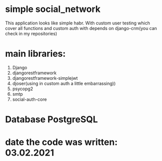 # simple social_network

This application looks like simple habr. With custom user testing which cover all functions and 
custom auth with depends on django-crm(you can check in my repositories)

# main libraries:
1) Django
2) djangorestframework
3) djangorestframework-simplejwt
4) djoser(using in custom auth a little embarrassing))
5) psycopg2
6) smtp
7) social-auth-core

# Database PostgreSQL

# date the code was written: 03.02.2021
